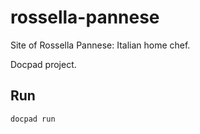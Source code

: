 rossella-pannese
================

Site of Rossella Pannese: Italian home chef.

Docpad project.

## Run

	docpad run
